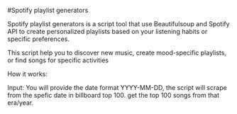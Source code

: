 #Spotify playlist generators

Spotify playlist generators is a script tool that use Beautifulsoup and Spotify API to create personalized playlists based on your listening habits or specific preferences.

This script help you to discover new music, create mood-specific playlists, or find songs for specific activities

How it works:

Input: You will provide the date format YYYY-MM-DD, the script will scrape from the spefic date in billboard top 100. get the top 100 songs from that era/year.
